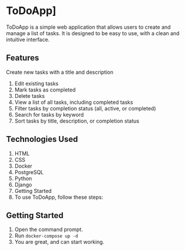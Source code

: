 # ToDoApp]

ToDoApp is a simple web application that allows users to create and manage a list of tasks. It is designed to be easy to use, with a clean and intuitive interface.

## Features

Create new tasks with a title and description

1. Edit existing tasks
2. Mark tasks as completed
3. Delete tasks
4. View a list of all tasks, including completed tasks
5. Filter tasks by completion status (all, active, or completed)
6. Search for tasks by keyword
7. Sort tasks by title, description, or completion status

## Technologies Used
1. HTML
2. CSS
3. Docker
4. PostgreSQL
5. Python
6. Django
7. Getting Started
8. To use ToDoApp, follow these steps:

## Getting Started

1. Open the command prompt.
2. Run `docker-compose up -d`
3. You are great, and can start working.


